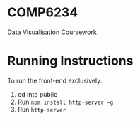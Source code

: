 # COMP6234

Data Visualisation Coursework

# Running Instructions

To run the front-end exclusively:

1. cd into public
2. Run `npm install http-server –g`
3. Run `http-server`